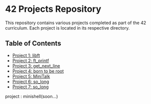 # 42 Projects Repository

This repository contains various projects completed as part of the 42 curriculum. Each project is located in its respective directory.

## Table of Contents
- [Project 1: libft](./1337Libft)
- [Project 2: ft_printf](./ft_printf)
- [Project 3: get_next_line](./GNL)
- [Project 4: born to be root](./Born2BeRoot)
- [Project 5: MiniTalk ](./MiniTalk)
- [Project 6: so_long ](./so_long)
- [Project 7: so_long ](./pushswap)


project   : minishell(soon...)

